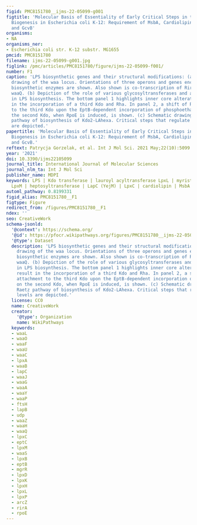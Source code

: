 ```yaml
---
figid: PMC8151780__ijms-22-05099-g001
figtitle: 'Molecular Basis of Essentiality of Early Critical Steps in the Lipopolysaccharide
  Biogenesis in Escherichia coli K-12: Requirement of MsbA, Cardiolipin, LpxL, LpxM
  and GcvB'
organisms:
- NA
organisms_ner:
- Escherichia coli str. K-12 substr. MG1655
pmcid: PMC8151780
filename: ijms-22-05099-g001.jpg
figlink: /pmc/articles/PMC8151780/figure/ijms-22-05099-f001/
number: F1
caption: 'LPS biosynthetic genes and their structural modifications: (a) Schematic
  drawing of the waa locus. Orientations of three operons and genes encoding various
  biosynthetic enzymes are shown. Also shown is co-transcription of RirA sRNA with
  waaQ. (b) Depiction of the role of various glycosyltransferases and acyltransferases
  in LPS biosynthesis. The bottom panel 1 highlights inner core alterations that result
  in the incorporation of a third Kdo and Rha. In panel 2, a shift of Rha attachment
  to the third Kdo upon the EptB-dependent incorporation of phosphoethanolamine on
  the second Kdo, when RpoE is induced, is shown. (c) Schematic drawing of the Raetz
  pathway of biosynthesis of Kdo2-LAhexa. Critical steps that regulate LpxC levels
  are depicted.'
papertitle: 'Molecular Basis of Essentiality of Early Critical Steps in the Lipopolysaccharide
  Biogenesis in Escherichia coli K-12: Requirement of MsbA, Cardiolipin, LpxL, LpxM
  and GcvB.'
reftext: Patrycja Gorzelak, et al. Int J Mol Sci. 2021 May;22(10):5099.
year: '2021'
doi: 10.3390/ijms22105099
journal_title: International Journal of Molecular Sciences
journal_nlm_ta: Int J Mol Sci
publisher_name: MDPI
keywords: LPS | Kdo transferase | lauroyl acyltransferase LpxL | myristoyl transferase
  LpxM | heptosyltransferase | LapC (YejM) | LpxC | cardiolipin | MsbA | GcvB
automl_pathway: 0.8199331
figid_alias: PMC8151780__F1
figtype: Figure
redirect_from: /figures/PMC8151780__F1
ndex: ''
seo: CreativeWork
schema-jsonld:
  '@context': https://schema.org/
  '@id': https://pfocr.wikipathways.org/figures/PMC8151780__ijms-22-05099-g001.html
  '@type': Dataset
  description: 'LPS biosynthetic genes and their structural modifications: (a) Schematic
    drawing of the waa locus. Orientations of three operons and genes encoding various
    biosynthetic enzymes are shown. Also shown is co-transcription of RirA sRNA with
    waaQ. (b) Depiction of the role of various glycosyltransferases and acyltransferases
    in LPS biosynthesis. The bottom panel 1 highlights inner core alterations that
    result in the incorporation of a third Kdo and Rha. In panel 2, a shift of Rha
    attachment to the third Kdo upon the EptB-dependent incorporation of phosphoethanolamine
    on the second Kdo, when RpoE is induced, is shown. (c) Schematic drawing of the
    Raetz pathway of biosynthesis of Kdo2-LAhexa. Critical steps that regulate LpxC
    levels are depicted.'
  license: CC0
  name: CreativeWork
  creator:
    '@type': Organization
    name: WikiPathways
  keywords:
  - waaL
  - waaO
  - waaF
  - waaU
  - waaC
  - lpxA
  - waaB
  - lapC
  - waaJ
  - waaG
  - waaA
  - waaY
  - waaP
  - ftsH
  - lapB
  - udp
  - waaZ
  - waaH
  - waaQ
  - lpxC
  - eptC
  - lpxM
  - waaS
  - lpxB
  - eptB
  - mgrR
  - lpxD
  - lpxK
  - lpxH
  - lpxL
  - lpxP
  - arcZ
  - rirA
  - rpoE
---
```

